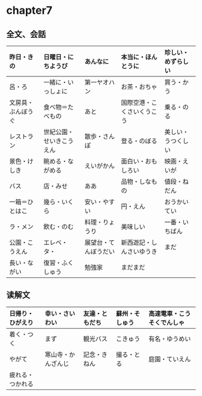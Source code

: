 # chapter7
## 全文、会話
| 昨日・きの         | 日曜日・にちようび       | あんなに             | 本当に・ほんとうに         | 珍しい・めずらしい |
|:-------------------|:-------------------------|:---------------------|:---------------------------|:-------------------|
| 呂・ろ             | 一緒に・いっしょに       | 第一ヤオハン         | お茶・おちゃ               | 買う・かう         |
| 文房具・ぶんぼうぐ | 食べ物＝たべもの         | あと                 | 国際空港・こくさいくうこう | 乗る・のる         |
| レストラン         | 世紀公園・せいきこうえん | 散歩・さんぽ         | 登る・のぼる               | 美しい・うつくしい |
| 景色・けしき       | 眺める・ながめる         | えいがかん           | 面白い・おもしろい         | 映画・えいが       |
| バス               | 店・みせ                 | ああ                 | 品物・しなもの             | 値段・ねだん       |
| 一箱＝ひとはこ     | 幾ら・いくら             | 安い・やすい         | 円・えん                   | おうかいてい       |
| ラ・メン           | 飲む・のむ               | 料理・りょうり       | 美味しい                   | 一番・いちばん     |
| 公園・こうえん     | エレベ・タ・             | 展望台・てんぼうだい | 新西遊記・しんさいゆうき   | まだ               |
| 長い・ながい       | 復習・ふくしゅう         | 勉強家               | まだまだ                   |                    |

## 读解文
| 日帰り・ひがえり | 幸い・さいわい     | 友達・ともだち | 蘇州・そしゅう | 高速電車・こうそくでんしゃ |
|:-----------------|:-------------------|:---------------|:---------------|:---------------------------|
| 着く・つく       | まず               | 観光バス       | こきゅう       | 有名・ゆうめい             |
| やがて           | 寒山寺・かんざんじ | 記念・きねん   | 撮る・とる     | 庭園・ていえん             |
| 疲れる・つかれる |                    |                |                |                            |
